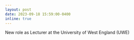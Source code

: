 ```yaml
---
layout: post
date: 2023-09-18 15:59:00-0400
inline: true
---
```


New role as Lecturer at the University of West England (UWE)

